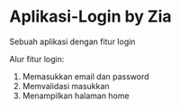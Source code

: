# Aplikasi-Login by Zia
Sebuah aplikasi dengan fitur login

Alur fitur login:
1. Memasukkan email dan password
2. Memvalidasi masukkan
3. Menampilkan halaman home
